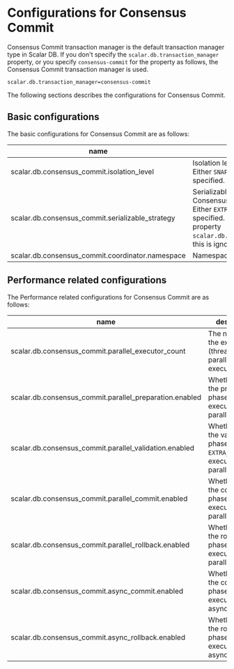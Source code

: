 # Configurations for Consensus Commit

Consensus Commit transaction manager is the default transaction manager type in Scalar DB.
If you don't specify the `scalar.db.transaction_manager` property, or you specify `consensus-commit` for the property as follows, the Consensus Commit transaction manager is used.

```properties
scalar.db.transaction_manager=consensus-commit
```

The following sections describes the configurations for Consensus Commit.

## Basic configurations

The basic configurations for Consensus Commit are as follows:

| name                                             | description                                                                                                                                                                                                                          | default     |
|--------------------------------------------------|--------------------------------------------------------------------------------------------------------------------------------------------------------------------------------------------------------------------------------------|-------------|
| scalar.db.consensus_commit.isolation_level       | Isolation level used for ConsensusCommit. Either `SNAPSHOT` or `SERIALIZABLE` can be specified.                                                                                                                                      | SNAPSHOT    |
| scalar.db.consensus_commit.serializable_strategy | Serializable strategy used for ConsensusCommit transaction manager. Either `EXTRA_READ` or `EXTRA_WRITE` can be specified. If `SNAPSHOT` is specified in the property `scalar.db.consensus_commit.isolation_level`, this is ignored. | EXTRA_READ  |
| scalar.db.consensus_commit.coordinator.namespace | Namespace name of coordinator tables.                                                                                                                                                                                                | coordinator |

## Performance related configurations

The Performance related configurations for Consensus Commit are as follows:

| name                                                    | description                                                                    | default                                                           |
|---------------------------------------------------------|--------------------------------------------------------------------------------|-------------------------------------------------------------------|
| scalar.db.consensus_commit.parallel_executor_count      | The number of the executors (threads) for the parallel execution.              | 128                                                               |
| scalar.db.consensus_commit.parallel_preparation.enabled | Whether or not the preparation phase is executed in parallel.                  | true                                                              |
| scalar.db.consensus_commit.parallel_validation.enabled  | Whether or not the validation phase (in `EXTRA_READ`) is executed in parallel. | The value of `scalar.db.consensus_commit.parallel_commit.enabled` |
| scalar.db.consensus_commit.parallel_commit.enabled      | Whether or not the commit phase is executed in parallel.                       | true                                                              |
| scalar.db.consensus_commit.parallel_rollback.enabled    | Whether or not the rollback phase is executed in parallel.                     | The value of `scalar.db.consensus_commit.parallel_commit.enabled` |
| scalar.db.consensus_commit.async_commit.enabled         | Whether or not the commit phase is executed asynchronously.                    | false                                                             |
| scalar.db.consensus_commit.async_rollback.enabled       | Whether or not the rollback phase is executed asynchronously.                  | The value of `scalar.db.consensus_commit.async_commit.enabled`    |
